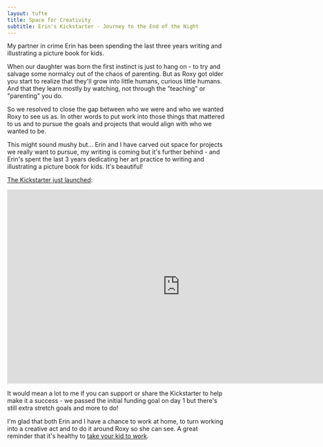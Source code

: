 ```yaml
---
layout: tufte
title: Space for Creativity
subtitle: Erin's Kickstarter - Journey to the End of the Night
---
```


My partner in crime Erin has been spending the last three years writing and illustrating a picture book for kids.

When our daughter was born the first instinct is just to hang on - to try and salvage some normalcy out of the chaos of parenting. But as Roxy got older you start to realize that they'll grow into little humans, curious little humans. And that they learn mostly by watching, not through the "teaching" or "parenting" you do.

So we resolved to close the gap between who we were and who we wanted Roxy to see us as. In other words to put work into those things that mattered to us and to pursue the goals and projects that would align with who we wanted to be.

This might sound mushy but... Erin and I have carved out space for projects we really want to pursue, my writing is coming but it's further behind - and Erin's spent the last 3 years dedicating her art practice to writing and illustrating a picture book for kids. It's beautiful!

[The Kickstarter just launched](https://www.kickstarter.com/projects/erinprz/journey-to-the-end-of-the-night-a-childrens-book/):

<iframe width="800" height="450" src="https://www.kickstarter.com/projects/erinprz/journey-to-the-end-of-the-night-a-childrens-book/widget/video.html" frameborder="0" scrolling="no"> </iframe>

It would mean a lot to me if you can support or share the Kickstarter to help make it a success - we passed the initial funding goal on day 1 but there's still extra stretch goals and more to do!

I'm glad that both Erin and I have a chance to work at home, to turn working into a creative act and to do it around Roxy so she can see. A great reminder that it's healthy to [take your kid to work](https://austinkleon.com/2018/10/05/take-your-kid-to-work/).
